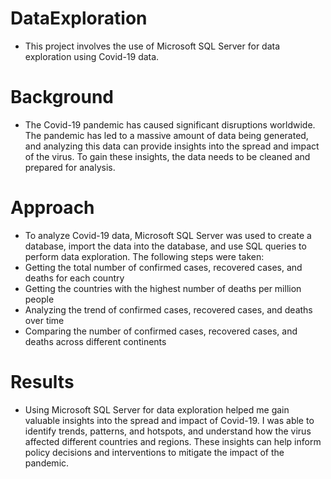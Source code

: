 # DataExploration
- This project involves the use of Microsoft SQL Server for data exploration using Covid-19 data.

# Background
- The Covid-19 pandemic has caused significant disruptions worldwide. The pandemic has led to a massive amount of data being generated, and analyzing this data can provide insights into the spread and impact of the virus. To gain these insights, the data needs to be cleaned and prepared for analysis.

# Approach
- To analyze Covid-19 data, Microsoft SQL Server was used to create a database, import the data into the database, and use SQL queries to perform data exploration. The following steps were taken:
- Getting the total number of confirmed cases, recovered cases, and deaths for each country
- Getting the countries with the highest number of deaths per million people
- Analyzing the trend of confirmed cases, recovered cases, and deaths over time
- Comparing the number of confirmed cases, recovered cases, and deaths across different continents

# Results 
- Using Microsoft SQL Server for data exploration helped me gain valuable insights into the spread and impact of Covid-19. I was able to identify trends, patterns, and hotspots, and understand how the virus affected different countries and regions. These insights can help inform policy decisions and interventions to mitigate the impact of the pandemic.
